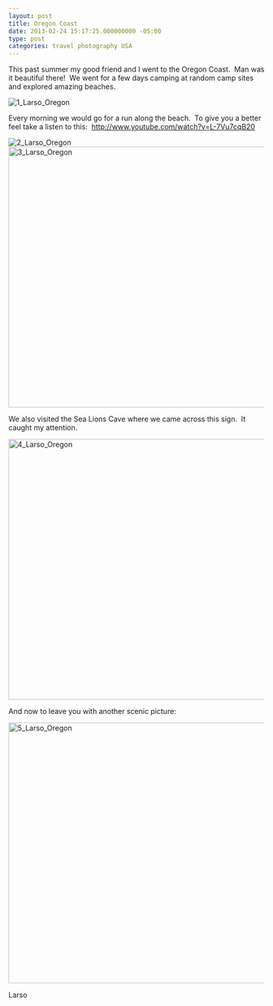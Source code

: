 ```yaml
---
layout: post
title: Oregon Coast
date: 2013-02-24 15:17:25.000000000 -05:00
type: post
categories: travel photography USA
---
```

This past summer my good friend and I went to the Oregon Coast.  Man was it beautiful there!  We went for a few days camping at random camp sites and explored amazing beaches.

<img class="aligncenter size-full" alt="1_Larso_Oregon" src="{{ site.baseurl }}/assets/2013/1_larso_oregon.jpg"/>

Every morning we would go for a run along the beach.  To give you a better feel take a listen to this:  http://www.youtube.com/watch?v=L-7Vu7cqB20

<img class="aligncenter size-full" alt="2_Larso_Oregon" src="{{ site.baseurl }}/assets/2013/2_larso_oregon.jpg" />

<img class="aligncenter size-full wp-image-431" alt="3_Larso_Oregon" src="{{ site.baseurl }}/assets/2013/3_larso_oregon.jpg" width="774" height="513" />

We also visited the Sea Lions Cave where we came across this sign.  It caught my attention.

<img class="aligncenter size-full wp-image-432" alt="4_Larso_Oregon" src="{{ site.baseurl }}/assets/2013/4_larso_oregon.jpg" width="774" height="513" />

And now to leave you with another scenic picture:

<img class="aligncenter size-full wp-image-433" alt="5_Larso_Oregon" src="{{ site.baseurl }}/assets/2013/5_larso_oregon.jpg" width="774" height="513" />

Larso
